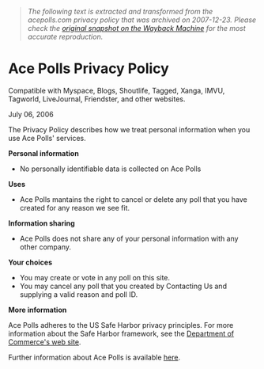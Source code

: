 > *The following text is extracted and transformed from the acepolls.com privacy policy that was archived on 2007-12-23. Please check the [original snapshot on the Wayback Machine](https://web.archive.org/web/20071223104143id_/http%3A//www.acepolls.com/privacy) for the most accurate reproduction.*

# Ace Polls Privacy Policy

Compatible with Myspace, Blogs, Shoutlife, Tagged, Xanga, IMVU, Tagworld, LiveJournal, Friendster, and other websites.

[](https://web.archive.org/ "Ace Polls")

July 06, 2006

The Privacy Policy describes how we treat personal information when you use Ace Polls' services.

**Personal information**

  * No personally identifiable data is collected on Ace Polls



**Uses**

  * Ace Polls mantains the right to cancel or delete any poll that you have created for any reason we see fit.



**Information sharing**

  * Ace Polls does not share any of your personal information with any other company.



**Your choices**

  * You may create or vote in any poll on this site.
  * You may cancel any poll that you created by Contacting Us and supplying a valid reason and poll ID.



**More information**

Ace Polls adheres to the US Safe Harbor privacy principles. For more information about the Safe Harbor framework, see the [Department of Commerce's web site](http://www.export.gov/safeharbor/). 

Further information about Ace Polls is available [here](http://www.acepolls.com/faq/). 
